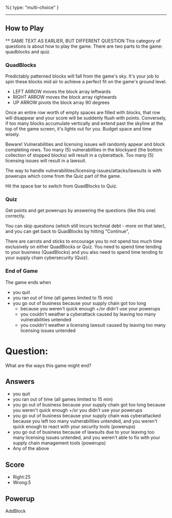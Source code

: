 %{
 type: "multi-choice"
}

---
## How to Play

** SAME TEXT AS EARLIER, BUT DIFFERENT QUESTION
This category of questions is about how to play the game.
There are two parts to the game: quadblocks and quiz.

### QuadBlocks
Predictably patterned blocks will fall from the game's sky.
It's your job to spin these blocks mid air
to achieve a perfect fit on the game's ground level.
- LEFT ARROW moves the block array leftwards
- RIGHT ARROW moves the block array rightwards
- UP ARROW pivots the block array 90 degrees

Once an entire row worth of empty spaces are filled with blocks,
that row will disappear and your score will be suddenly flush
with points.
Conversely, if too many blocks accumulate vertically
and extend past the skyline at the top of the game
screen, it's lights out for you.
Budget space and time wisely.

Beware! Vulnerabilities and licensing issues
will randomly appear and block completing rows.
Too many (5) vulnerabilities
in the blockyard
(the bottom collection of stopped blocks)
will result in a cyberattack.
Too many (5) licensing issues will result in a lawsuit.

The way to handle vulnerabilities/licensing-issues/attacks/lawsuits
is with powerups which come from the Quiz part of the game.

Hit the space bar to switch from QuadBlocks to Quiz.

### Quiz

Get points and get powerups
by answering the questions (like this one) correctly.

You can skip questions (which still incurs technial debt - more on that later),
and you can get back to QuadBlocks by hitting "Continue",

There are carrots and sticks to encourage you
to not spend too much time exclusively on either QuadBlocks or Quiz.
You need to spend time tending to your business (QuadBlocks)
and you also need to spend time tending to your supply chain
cybersecurity (Quiz).

### End of Game
The game ends when
- you quit
- you ran out of time (all games limited to 15 min)
- you go out of business because your supply chain got too long
   + because you weren't quick enough +/or didn't use your powerups
   + you couldn't weather a cyberattack caused by leaving too many vulnerabilities untended
   + you couldn't weather a licensing lawsuit caused by leaving too many licensing issues untended

# Question:
What are the ways this game might end?

## Answers
- you quit
- you ran out of time (all games limited to 15 min)
- you go out of business because your supply chain got too long because you weren't quick enough +/or you didn't use your powerups
- you go out of business because your supply chain was cyberattacked because you left too many vulnerabilities untended, and you weren't quick enough to react with your security tools (powerups)
- you go out of business because of lawsuits due to your leaving too many licensing issues untended, and you weren't able to fix with your supply chain management tools (powerups)
- Any of the above

## Score
- Right:25
- Wrong:5

## Powerup
AddBlock
